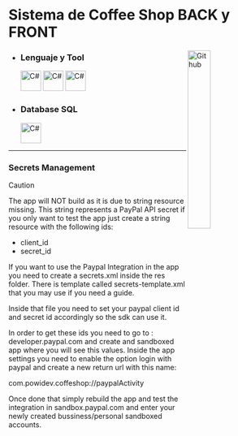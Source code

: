 # Sistema de Coffee Shop BACK y FRONT

  <img width="30%" align="right" alt="Github" src="https://user-images.githubusercontent.com/48678280/88862734-4903af80-d201-11ea-968b-9c939d88a37c.gif" />

- ### Lenguaje y Tool
  <img src="https://cdn.jsdelivr.net/gh/devicons/devicon/icons/kotlin/kotlin-original.svg" alt="C#" width="40" height="40"/>
  <img src="https://cdn.jsdelivr.net/gh/devicons/devicon/icons/java/java-original.svg" alt="C#" width="40" height="40"/>
  <img src="https://cdn.jsdelivr.net/gh/devicons/devicon/icons/git/git-original.svg" alt="C#" width="40" height="40"/>

- ### Database **SQL**
  <img src="https://cdn.jsdelivr.net/gh/devicons/devicon/icons/firebase/firebase-original.svg" alt="C#" width="40" height="40"/>

--------------------------------------------------------------------------------------------------------------------------------------------------------------

### Secrets Management

> [!CAUTION]
> The app will NOT build as it is due to string resource missing. This string represents a PayPal API
> secret if you only want to test the app just create a string resource with the following ids:
> - client_id
> - secret_id

If you want to use the Paypal Integration in the app you need to create a secrets.xml inside the res
folder. There is template called secrets-template.xml that you may use if you need a guide.

Inside that file you need to set your paypal client id and secret id accordingly so the sdk can use
it.

In order to get these ids you need to go to : developer.paypal.com and create and sandboxed app
where you will see this values. Inside the app settings you need to enable the option login with
paypal and create a new return url with this name:

com.powidev.coffeshop://paypalActivity

Once done that simply rebuild the app and test the integration in sandbox.paypal.com and enter your
newly created bussiness/personal sandboxed accounts.
